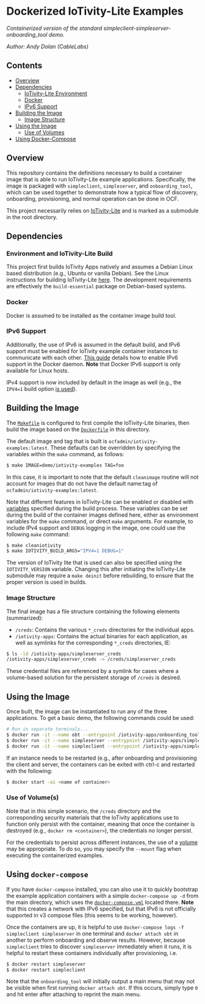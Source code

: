# Dockerized IoTivity-Lite Examples

*Containerized version of the standard simpleclient-simpleserver-onboarding_tool
demo.*

*Author: Andy Dolan (CableLabs)*

## Contents

* [Overview](#overview)
* [Dependencies](#dependencies)
  * [IoTivity-Lite Environment](#environment-and-iotivity-lite-build)
  * [Docker](#docker)
  * [IPv6 Support](#ipv6-support)
* [Building the Image](#building-the-image)
  * [Image Structure](#image-structure)
* [Using the Image](#using-the-image)
  * [Use of Volumes](#use-of-volumes)
* [Using Docker-Compose](#using-docker-compose)

## Overview

This repository contains the definitions necessary to build a container image
that is able to run IoTivity-Lite example applications. Specifically, the image
is packaged with `simpleclient`, `simpleserver`, and `onboarding_tool`, which
can be used together to demonstrate how a typical flow of discovery, onboarding,
provisioning, and normal operation can be done in OCF.

This project necessarily relies on [IoTivity-Lite](https://gitlab.iotivity.org/iotivity/iotivity-lite)
and is marked as a submodule in the root directory.

## Dependencies

### Environment and IoTivity-Lite Build

This project first builds IoTivity Apps natively and assumes a Debian Linux
based distribution (e.g., Ubuntu or vanilla Debian). See the Linux instructions
for building IoTivity-Lite [here](https://iotivity.org/documentation/building-iotivity-linux).
The development requirements are effectively the `build-essential` package on
Debian-based systems.

### Docker

Docker is assumed to be installed as the container image build tool.

### IPv6 Support

Additionally, the use of IPv6 is assumed in the default build, and IPv6 support
must be enabled for IoTivity example container instances to communicate with
each other. [This guide](https://docs.docker.com/config/daemon/ipv6/) details
how to enable IPv6 support in the Docker daemon. **Note** that Docker IPv6
support is only available for Linux hosts.

IPv4 support is now included by default in the image as well (e.g., the `IPV4=1`
build option [is used](https://github.com/openconnectivityfoundation/Dockerized_IoTivity/blob/96fae84eebe36a87a6f52b8ee53f3323e8c44704/Makefile#L6)).

## Building the Image

The [`Makefile`](/Makefile) is configured to first compile the IoTivity-Lite
binaries, then build the image based on the [`Dockerfile`](/examples/Dockerfile)
in this directory.

The default image and tag that is built is `ocfadmin/iotivity-examples:latest`.
These defaults can be overridden by specifying the variables within the `make`
command, as follows:

```bash
$ make IMAGE=demo/iotivity-examples TAG=foo
```

In this case, it is important to note that the default `cleanimage` routine will
not account for images that do not have the default name:tag of
`ocfadmin/iotivity-examples:latest`.

Note that different features in IoTivity-Lite can be enabled or disabled with
[variables](https://iotivity.org/documentation/building-iotivity-linux)
specified during the build process. These variables can be set during the build
of the container images defined here, either as environment variables for the
`make` command, or direct `make` arguments. For example, to include IPv4 support
and `DEBUG` logging in the image, one could use the following `make` command:

```bash
$ make cleaniotivity
$ make IOTIVITY_BUILD_ARGS="IPV4=1 DEBUG=1"
```

The version of IoTivity lite that is used can also be specified using the
`IOTIVITY_VERSION` variable. Changing this after initiating the IoTivity-Lite
submodule may require a `make deinit` before rebuilding, to ensure that the
proper version is used in builds.

### Image Structure

The final image has a file structure containing the following elements
(summarized):

* `/creds`: Contains the various `*_creds` directories for the individual apps.
* `/iotivity-apps`: Contains the actual binaries for each application, as well
  as symlinks for the corresponding `*_creds` directories, IE:

```bash
$ ls -ld /iotivity-apps/simpleserver_creds
/iotivity-apps/simpleserver_creds -> /creds/simpleserver_creds
```

These credential files are referenced by a symlink for cases where a
volume-based solution for the persistent storage of `/creds` is desired.

## Using the Image

Once built, the image can be instantiated to run any of the three applications.
To get a basic demo, the following commands could be used:

```bash
# Run in separate terminals...
$ docker run -it --name obt --entrypoint /iotivity-apps/onboarding_tool ocfadmin/iotivity-examples
$ docker run -it --name simpleserver --entrypoint /iotivity-apps/simpleserver ocfadmin/iotivity-examples
$ docker run -it --name simpleclient --entrypoint /iotivity-apps/simpleclient ocfadmin/iotivity-examples
```

If an instance needs to be restarted (e.g., after onboarding and provisioning
the client and server, the containers can be exited with ctrl-c and restarted
with the following:

```bash
$ docker start -ai <name of container>
```

### Use of Volume(s)

Note that in this simple scenario, the `/creds` directory and the corresponding
security materials that the IoTivity applications use to function only persist
with the container, meaning that once the container is destroyed (e.g., `docker
rm <container>`), the credentials no longer persist.

For the credentials to persist across different instances, the use of a
[volume](https://docs.docker.com/storage/volumes/) may be appropriate. To do so,
you may specify the `--mount` flag when executing the containerized examples.

## Using `docker-compose`

If you have `docker-compose` installed, you can also use it to quickly bootstrap
the example application containers with a simple `docker-compose up -d` from the
main directory, which uses the [`docker-compose.yml`](/docker-compose.yml)
located there. **Note** that this creates a network with IPv6 specified, but
that IPv6 is not officially supported in v3 compose files (this seems to be
working, however).

Once the containers are up, it is helpful to use `docker-compose logs -f
simpleclient simpleserver` in one terminal and `docker attach obt` in another to
perform onboarding and observe results. However, because `simpleclient` tries to
discover `simpleserver` immediately when it runs, it is helpful to restart these
containers individually after provisioning, i.e.

```bash
$ docker restart simpleserver
$ docker restart simpleclient
```

Note that the `onboarding_tool` will initially output a main menu that may not
be visible when first running `docker attach obt`. If this occurs, simply type
`0` and hit enter after attaching to reprint the main menu.
